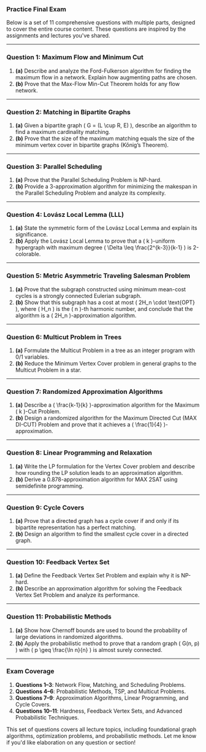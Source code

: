 ### **Practice Final Exam**

Below is a set of 11 comprehensive questions with multiple parts, designed to cover the entire course content. These questions are inspired by the assignments and lectures you've shared.

---

### **Question 1: Maximum Flow and Minimum Cut**
1. **(a)** Describe and analyze the Ford-Fulkerson algorithm for finding the maximum flow in a network. Explain how augmenting paths are chosen.
2. **(b)** Prove that the Max-Flow Min-Cut Theorem holds for any flow network.

---

### **Question 2: Matching in Bipartite Graphs**
1. **(a)** Given a bipartite graph \( G = (L \cup R, E) \), describe an algorithm to find a maximum cardinality matching.
2. **(b)** Prove that the size of the maximum matching equals the size of the minimum vertex cover in bipartite graphs (Kőnig’s Theorem).

---

### **Question 3: Parallel Scheduling**
1. **(a)** Prove that the Parallel Scheduling Problem is NP-hard.
2. **(b)** Provide a 3-approximation algorithm for minimizing the makespan in the Parallel Scheduling Problem and analyze its complexity.

---

### **Question 4: Lovász Local Lemma (LLL)**
1. **(a)** State the symmetric form of the Lovász Local Lemma and explain its significance.
2. **(b)** Apply the Lovász Local Lemma to prove that a \( k \)-uniform hypergraph with maximum degree \( \Delta \leq \frac{2^{k-3}}{k-1} \) is 2-colorable.

---

### **Question 5: Metric Asymmetric Traveling Salesman Problem**
1. **(a)** Prove that the subgraph constructed using minimum mean-cost cycles is a strongly connected Eulerian subgraph.
2. **(b)** Show that this subgraph has a cost at most \( 2H_n \cdot \text{OPT} \), where \( H_n \) is the \( n \)-th harmonic number, and conclude that the algorithm is a \( 2H_n \)-approximation algorithm.

---

### **Question 6: Multicut Problem in Trees**
1. **(a)** Formulate the Multicut Problem in a tree as an integer program with 0/1 variables.
2. **(b)** Reduce the Minimum Vertex Cover problem in general graphs to the Multicut Problem in a star.

---

### **Question 7: Randomized Approximation Algorithms**
1. **(a)** Describe a \( \frac{k-1}{k} \)-approximation algorithm for the Maximum \( k \)-Cut Problem.
2. **(b)** Design a randomized algorithm for the Maximum Directed Cut (MAX DI-CUT) Problem and prove that it achieves a \( \frac{1}{4} \)-approximation.

---

### **Question 8: Linear Programming and Relaxation**
1. **(a)** Write the LP formulation for the Vertex Cover problem and describe how rounding the LP solution leads to an approximation algorithm.
2. **(b)** Derive a 0.878-approximation algorithm for MAX 2SAT using semidefinite programming.

---

### **Question 9: Cycle Covers**
1. **(a)** Prove that a directed graph has a cycle cover if and only if its bipartite representation has a perfect matching.
2. **(b)** Design an algorithm to find the smallest cycle cover in a directed graph.

---

### **Question 10: Feedback Vertex Set**
1. **(a)** Define the Feedback Vertex Set Problem and explain why it is NP-hard.
2. **(b)** Describe an approximation algorithm for solving the Feedback Vertex Set Problem and analyze its performance.

---

### **Question 11: Probabilistic Methods**
1. **(a)** Show how Chernoff bounds are used to bound the probability of large deviations in randomized algorithms.
2. **(b)** Apply the probabilistic method to prove that a random graph \( G(n, p) \) with \( p \geq \frac{\ln n}{n} \) is almost surely connected.

---

### **Exam Coverage**
1. **Questions 1–3**: Network Flow, Matching, and Scheduling Problems.
2. **Questions 4–6**: Probabilistic Methods, TSP, and Multicut Problems.
3. **Questions 7–9**: Approximation Algorithms, Linear Programming, and Cycle Covers.
4. **Questions 10–11**: Hardness, Feedback Vertex Sets, and Advanced Probabilistic Techniques.

This set of questions covers all lecture topics, including foundational graph algorithms, optimization problems, and probabilistic methods. Let me know if you'd like elaboration on any question or section!
